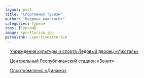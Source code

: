 ```yaml
---
layout: post
title: "Спортивный туризм"
author: "Шадрина Анастасия"
categories: Туризм
tags: [Туризм]
image: sportturism.jpg
permalink: /sportivniiturism
---
```


&nbsp;&nbsp;&nbsp;&nbsp;[Учреждение культуры и спорта Ледовый дворец «Ижсталь»](/izhstal)

&nbsp;&nbsp;&nbsp;&nbsp;[Центральный Республиканский стадион «Зенит»](/zenit)

&nbsp;&nbsp;&nbsp;&nbsp;[Спорткомплекс «Динамо»](/dinamo)
